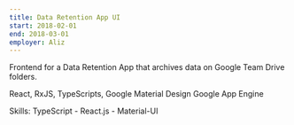 ```yaml
---
title: Data Retention App UI
start: 2018-02-01
end: 2018-03-01
employer: Aliz
---
```


Frontend for a Data Retention App that archives data on Google Team Drive folders.

React, RxJS, TypeScripts, Google Material Design
Google App Engine

Skills: TypeScript - React.js - Material-UI

